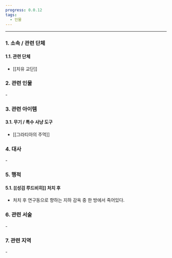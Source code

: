 ```yaml
---
progress: 0.0.12
tags:
  - 인물
---
```

---
### 1. 소속 / 관련 단체
#### 1.1. 관련 단체
- [[치유 교단]]
### 2. 관련 인물
\-
### 3. 관련 아이템
#### 3.1. 무기 / 특수 사냥 도구
- [[그라티아의 주먹]]
### 4. 대사
\-
### 5. 행적
#### 5.1. [[성검 루드비히]] 처치 후
- 처치 후 연구동으로 향하는 지하 감옥 중 한 방에서 죽어있다.

### 6. 관련 서술
\-
### 7. 관련 지역
\-